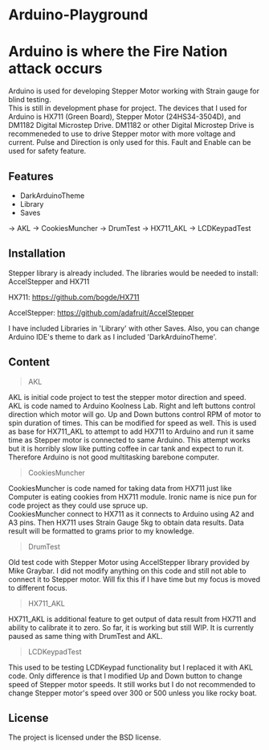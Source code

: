 # Arduino-Playground
Arduino is where the Fire Nation attack occurs
========

Arduino is used for developing Stepper Motor working with Strain gauge for blind testing.  
This is still in development phase for project.
The devices that I used for Arduino is HX711 (Green Board), Stepper Motor (24HS34-3504D), and
DM1182 Digital Microstep Drive.  DM1182 or other Digital Microstep Drive is recommeneded to use
to drive Stepper motor with more voltage and current. Pulse and Direction is only used for this.
Fault and Enable can be used for safety feature.


Features
--------

- DarkArduinoTheme
- Library
- Saves

-> AKL
-> CookiesMuncher
-> DrumTest
-> HX711_AKL
-> LCDKeypadTest

Installation
------------

Stepper library is already included.
The libraries would be needed to install: AccelStepper and HX711

HX711: https://github.com/bogde/HX711

AccelStepper: https://github.com/adafruit/AccelStepper

I have included Libraries in 'Library' with other Saves.  Also, you can change Arduino IDE's theme
to dark as I included 'DarkArduinoTheme'.

Content
-------

> AKL

AKL is initial code project to test the stepper motor direction and speed.  AKL is code named to 
Arduino Koolness Lab. Right and left buttons control direction which motor will go.  Up and Down
buttons control RPM of motor to spin duration of times.  This can be modified for speed as well.
This is used as base for HX711_AKL to attempt to add HX711 to Arduino and run it same time as
Stepper motor is connected to same Arduino.  This attempt works but it is horribly slow like putting
coffee in car tank and expect to run it.  Therefore Arduino is not good multitasking barebone computer.

> CookiesMuncher

CookiesMuncher is code named for taking data from HX711 just like Computer is eating cookies from
HX711 module.  Ironic name is nice pun for code project as they could use spruce up.  
CookiesMuncher connect to HX711 as it connects to Arduino using A2 and A3 pins.  Then HX711 uses
Strain Gauge 5kg to obtain data results.  Data result will be formatted to grams prior to my
knowledge.

> DrumTest

Old test code with Stepper Motor using AccelStepper library provided by Mike Graybar.  I did not
modify anything on this code and still not able to connect it to Stepper motor.  Will fix this if
I have time but my focus is moved to different focus.

> HX711_AKL

HX711_AKL is additional feature to get output of data result from HX711 and ability to calibrate
it to zero.  So far, it is working but still WIP.  It is currently paused as same thing with
DrumTest and AKL.

> LCDKeypadTest

This used to be testing LCDKeypad functionality but I replaced it with AKL code.  Only difference is
that I modified Up and Down button to change speed of Stepper motor speeds.  It still works but
I do not recommended to change Stepper motor's speed over 300 or 500 unless you like rocky boat.

License
-------

The project is licensed under the BSD license.
